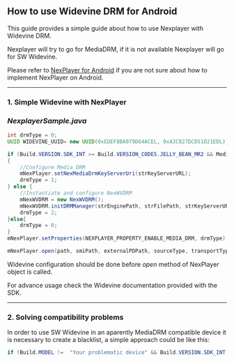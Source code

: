 ## How to use Widevine DRM for Android

This guide provides a simple guide about how to use Nexplayer with Widevine DRM.

Nexplayer will try to go for MediaDRM, if it is not available Nexplayer will go for SW Widevine.

Please refer to [NexPlayer for Android](https://github.com/NexPlayerSDK/NexPlayer_Android) if you are not sure about how to implement NexPlayer on Android.

***
### 1. Simple Widevine with NexPlayer


### _NexplayerSample.java_
```java
int drmType = 0;
UUID WIDEVINE_UUID= new UUID(0xEDEF8BA979D64ACEL, 0xA3C827DCD51D21EDL);

if (Build.VERSION.SDK_INT >= Build.VERSION_CODES.JELLY_BEAN_MR2 && MediaDrm.isCryptoSchemeSupported(WIDEVINE_UUID))
{
	//Configure Media DRM
	mNexPlayer.setNexMediaDrmKeyServerUri(strKeyServerURL);
	drmType = 1;
} else {
	//Instantiate and configure NexWVDRM
	mNexWVDRM = new NexWVDRM();
	mNexWVDRM.initDRMManager(strEnginePath, strFilePath, strKeyServerURL, offlineMode);
	drmType = 2;
}else{
	drmType = 0;
}
mNexPlayer.setProperties(NEXPLAYER_PROPERTY_ENABLE_MEDIA_DRM, drmType);

mNexPlayer.open(path, smiPath, externalPDPath, sourceType, transportType);

```

Widevine configuration should be done before _open_ method of NexPlayer object is called.

For advance usage check the Widevine documentation provided with the SDK.

***
### 2. Solving compatibility problems

In order to use SW Widevine in an aparently MediaDRM compatible device it is necessary to create a blacklist, a simple approach could be like this:

```java
if (Build.MODEL !=  "Your problematic device" && Build.VERSION.SDK_INT >= Build.VERSION_CODES.JELLY_BEAN_MR2 && MediaDrm.isCryptoSchemeSupported(WIDEVINE_UUID)) {
```





